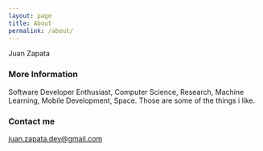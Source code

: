 ```yaml
---
layout: page
title: About
permalink: /about/
---
```


Juan Zapata

### More Information

Software Developer Enthusiast, Computer Science, Research, Machine Learning, Mobile Development, Space. Those are some of the things i like.

### Contact me

[juan.zapata.dev@gmail.com](mailto:juan.zapata.dev@gmail.com)
